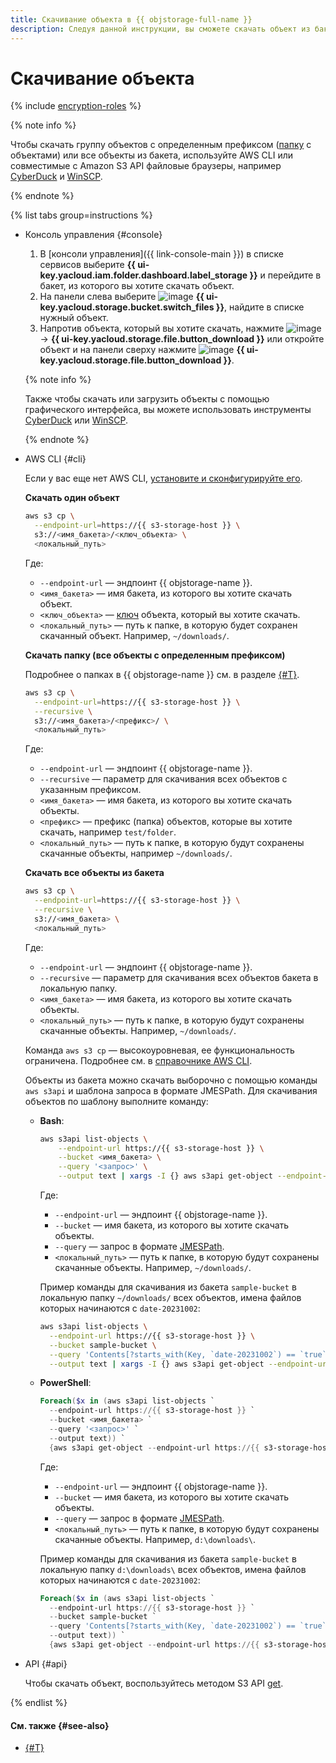 ```yaml
---
title: Скачивание объекта в {{ objstorage-full-name }}
description: Следуя данной инструкции, вы сможете скачать объект из бакета в {{ objstorage-name }}.
---
```


# Скачивание объекта


{% include [encryption-roles](../../../_includes/storage/encryption-roles.md) %}


{% note info %}

Чтобы скачать группу объектов с определенным префиксом ([папку](../../concepts/object.md#folder) с объектами) или все объекты из бакета, используйте AWS CLI или совместимые с Amazon S3 API файловые браузеры, например [CyberDuck](../../tools/cyberduck.md) и [WinSCP](../../tools/winscp.md).

{% endnote %}

{% list tabs group=instructions %}

- Консоль управления {#console}

  1. В [консоли управления]({{ link-console-main }}) в списке сервисов выберите **{{ ui-key.yacloud.iam.folder.dashboard.label_storage }}** и перейдите в бакет, из которого вы хотите скачать объект.
  1. На панели слева выберите ![image](../../../_assets/console-icons/folder-tree.svg) **{{ ui-key.yacloud.storage.bucket.switch_files }}**, найдите в списке нужный объект.
  1. Напротив объекта, который вы хотите скачать, нажмите ![image](../../../_assets/console-icons/ellipsis.svg) → **{{ ui-key.yacloud.storage.file.button_download }}** или откройте объект и на панели сверху нажмите ![image](../../../_assets/console-icons/arrow-down-to-line.svg) **{{ ui-key.yacloud.storage.file.button_download }}**.

  {% note info %}

  Также чтобы скачать или загрузить объекты с помощью графического интерфейса, вы можете использовать инструменты [CyberDuck](../../tools/cyberduck.md) или [WinSCP](../../tools/winscp.md).

  {% endnote %}

- AWS CLI {#cli}

  Если у вас еще нет AWS CLI, [установите и сконфигурируйте его](../../tools/aws-cli.md).

  **Скачать один объект**

  ```bash
  aws s3 cp \
    --endpoint-url=https://{{ s3-storage-host }} \
    s3://<имя_бакета>/<ключ_объекта> \
    <локальный_путь>
  ```

  Где:

  * `--endpoint-url` — эндпоинт {{ objstorage-name }}.
  * `<имя_бакета>` — имя бакета, из которого вы хотите скачать объект.
  * `<ключ_объекта>` — [ключ](../../concepts/object.md#key) объекта, который вы хотите скачать.
  * `<локальный_путь>` — путь к папке, в которую будет сохранен скачанный объект. Например, `~/downloads/`.

  **Скачать папку (все объекты с определенным префиксом)**

  Подробнее о папках в {{ objstorage-name }} см. в разделе [{#T}](../../concepts/object.md#folder).

  ```bash
  aws s3 cp \
    --endpoint-url=https://{{ s3-storage-host }} \
    --recursive \
    s3://<имя_бакета>/<префикс>/ \
    <локальный_путь>
  ```

  Где:

  * `--endpoint-url` — эндпоинт {{ objstorage-name }}.
  * `--recursive` — параметр для скачивания всех объектов с указанным префиксом.
  * `<имя_бакета>` — имя бакета, из которого вы хотите скачать объекты.
  * `<префикс>` — префикс (папка) объектов, которые вы хотите скачать, например `test/folder`.
  * `<локальный_путь>` — путь к папке, в которую будут сохранены скачанные объекты, например `~/downloads/`.

  **Скачать все объекты из бакета**

  ```bash
  aws s3 cp \
    --endpoint-url=https://{{ s3-storage-host }} \
    --recursive \
    s3://<имя_бакета> \
    <локальный_путь>
  ```

  Где:

  * `--endpoint-url` — эндпоинт {{ objstorage-name }}.
  * `--recursive` — параметр для скачивания всех объектов бакета в локальную папку.
  * `<имя_бакета>` — имя бакета, из которого вы хотите скачать объекты.
  * `<локальный_путь>` — путь к папке, в которую будут сохранены скачанные объекты. Например, `~/downloads/`.

  Команда `aws s3 cp` — высокоуровневая, ее функциональность ограничена. Подробнее см. в [справочнике AWS CLI](https://awscli.amazonaws.com/v2/documentation/api/latest/reference/s3/cp.html).

  Объекты из бакета можно скачать выборочно с помощью команды `aws s3api` и шаблона запроса в формате JMESPath. Для скачивания объектов по шаблону выполните команду:

  * **Bash**:

      ```bash
      aws s3api list-objects \
          --endpoint-url https://{{ s3-storage-host }} \
          --bucket <имя_бакета> \
          --query '<запрос>' \
          --output text | xargs -I {} aws s3api get-object --endpoint-url https://{{ s3-storage-host }} --bucket <имя_бакета> --key {} <локальный_путь>{}
      ```

      Где:

      * `--endpoint-url` — эндпоинт {{ objstorage-name }}.
      * `--bucket` — имя бакета, из которого вы хотите скачать объекты.
      * `--query` — запрос в формате [JMESPath](https://jmespath.org/).
      * `<локальный_путь>` — путь к папке, в которую будут сохранены скачанные объекты. Например, `~/downloads/`.

      Пример команды для скачивания из бакета `sample-bucket` в локальную папку `~/downloads/` всех объектов, имена файлов которых начинаются с `date-20231002`:

      ```bash
      aws s3api list-objects \
        --endpoint-url https://{{ s3-storage-host }} \
        --bucket sample-bucket \
        --query 'Contents[?starts_with(Key, `date-20231002`) == `true`].[Key]' \
        --output text | xargs -I {} aws s3api get-object --endpoint-url https://{{ s3-storage-host }} --bucket sample-bucket --key {} ~/downloads/{}
      ```

  * **PowerShell**:

      ```powershell
      Foreach($x in (aws s3api list-objects `
        --endpoint-url https://{{ s3-storage-host }} `
        --bucket <имя_бакета> `
        --query '<запрос>' `
        --output text)) `
        {aws s3api get-object --endpoint-url https://{{ s3-storage-host }} --bucket <имя_бакета> --key $x <локальный_путь>$x}
      ```

      Где:

      * `--endpoint-url` — эндпоинт {{ objstorage-name }}.
      * `--bucket` — имя бакета, из которого вы хотите скачать объекты.
      * `--query` — запрос в формате [JMESPath](https://jmespath.org/).
      * `<локальный_путь>` — путь к папке, в которую будут сохранены скачанные объекты. Например, `d:\downloads\`.

      Пример команды для скачивания из бакета `sample-bucket` в локальную папку `d:\downloads\` всех объектов, имена файлов которых начинаются с `date-20231002`:

      ```powershell
      Foreach($x in (aws s3api list-objects `
        --endpoint-url https://{{ s3-storage-host }} `
        --bucket sample-bucket `
        --query 'Contents[?starts_with(Key, `date-20231002`) == `true`].[Key]' `
        --output text)) `
        {aws s3api get-object --endpoint-url https://{{ s3-storage-host }} --bucket sample-bucket --key $x d:\downloads\$x}
      ```

- API {#api}

  Чтобы скачать объект, воспользуйтесь методом S3 API [get](../../s3/api-ref/object/get.md).

{% endlist %}

#### См. также {#see-also}

* [{#T}](link-for-download.md)
